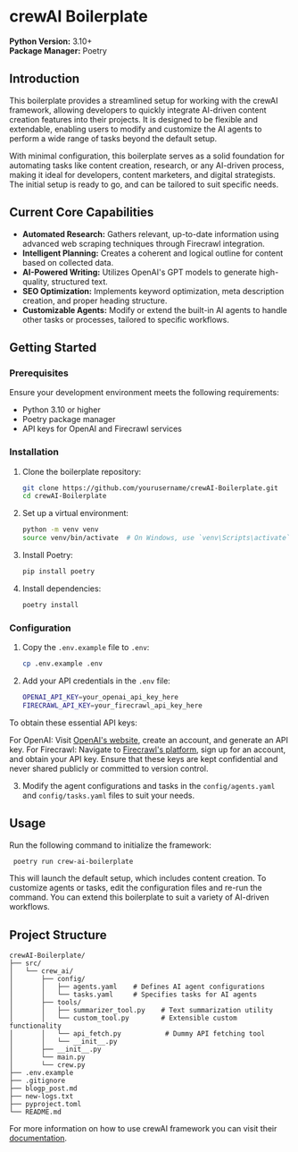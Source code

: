# crewAI Boilerplate

**Python Version:** 3.10+  
**Package Manager:** Poetry

## Introduction

This boilerplate provides a streamlined setup for working with the crewAI framework, allowing developers to quickly integrate AI-driven content creation features into their projects. It is designed to be flexible and extendable, enabling users to modify and customize the AI agents to perform a wide range of tasks beyond the default setup.

With minimal configuration, this boilerplate serves as a solid foundation for automating tasks like content creation, research, or any AI-driven process, making it ideal for developers, content marketers, and digital strategists. The initial setup is ready to go, and can be tailored to suit specific needs.

## Current Core Capabilities

- **Automated Research:** Gathers relevant, up-to-date information using advanced web scraping techniques through Firecrawl integration.
- **Intelligent Planning:** Creates a coherent and logical outline for content based on collected data.
- **AI-Powered Writing:** Utilizes OpenAI's GPT models to generate high-quality, structured text.
- **SEO Optimization:** Implements keyword optimization, meta description creation, and proper heading structure.
- **Customizable Agents:** Modify or extend the built-in AI agents to handle other tasks or processes, tailored to specific workflows.

## Getting Started

### Prerequisites

Ensure your development environment meets the following requirements:

- Python 3.10 or higher
- Poetry package manager
- API keys for OpenAI and Firecrawl services

### Installation

1. Clone the boilerplate repository:

    ```bash
    git clone https://github.com/yourusername/crewAI-Boilerplate.git
    cd crewAI-Boilerplate
    ```

2. Set up a virtual environment:

    ```bash
    python -m venv venv
    source venv/bin/activate  # On Windows, use `venv\Scripts\activate`
    ```

3. Install Poetry:

    ```bash
    pip install poetry
    ```

4. Install dependencies:

    ```bash
    poetry install
    ```

### Configuration

1. Copy the `.env.example` file to `.env`:

    ```bash
    cp .env.example .env
    ```

2. Add your API credentials in the `.env` file:

    ```bash
    OPENAI_API_KEY=your_openai_api_key_here
    FIRECRAWL_API_KEY=your_firecrawl_api_key_here
    ```
To obtain these essential API keys:

For OpenAI: Visit [OpenAI's website](https://platform.openai.com/docs/overview), create an account, and generate an API key.
For Firecrawl: Navigate to [Firecrawl's platform](https://www.firecrawl.dev/), sign up for an account, and obtain your API key.
Ensure that these keys are kept confidential and never shared publicly or committed to version control.

3. Modify the agent configurations and tasks in the `config/agents.yaml` and `config/tasks.yaml` files to suit your needs.

## Usage

Run the following command to initialize the framework:

```bash
 poetry run crew-ai-boilerplate
```

This will launch the default setup, which includes content creation. To customize agents or tasks, edit the configuration files and re-run the command. You can extend this boilerplate to suit a variety of AI-driven workflows.

## Project Structure
```
crewAI-Boilerplate/
├── src/
│   └── crew_ai/
│       ├── config/
│       │   ├── agents.yaml    # Defines AI agent configurations
│       │   └── tasks.yaml     # Specifies tasks for AI agents
│       ├── tools/
│       │   ├── summarizer_tool.py    # Text summarization utility
│       │   └── custom_tool.py        # Extensible custom functionality
│       │   └── api_fetch.py           # Dummy API fetching tool
│       │   └── __init__.py
│       ├── __init__.py
│       └── main.py
│       └── crew.py
├── .env.example
├── .gitignore
├── blogp_post.md
├── new-logs.txt
├── pyproject.toml
└── README.md
```


For more information on how to use crewAI framework you can visit their [documentation](https://docs.crewai.com/).
